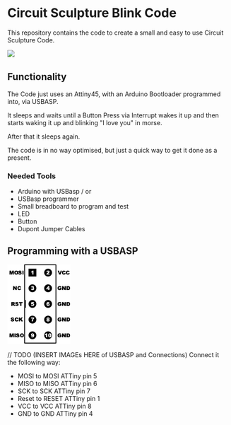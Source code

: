 # Circuit Sculpture Blink Code

This repository contains the code to create a small and easy to use Circuit Sculpture Code.

![](img/circuit-sculpture.gif)

## Functionality
The Code just uses an Attiny45, with an Arduino Bootloader programmed into, via USBASP.

It sleeps and waits until a Button Press via Interrupt wakes it up and then starts waking it up and blinking "I love you" in morse.

After that it sleeps again. 

The code is in no way optimised, but just a quick way to get it done as a present.

### Needed Tools
* Arduino with USBasp / or
* USBasp programmer
* Small breadboard to program and test
* LED
* Button
* Dupont Jumper Cables

## Programming with a USBASP

![](img/isp_header_10_pin.png)

// TODO  (INSERT IMAGEs HERE of USBASP and Connections)
Connect it the following way:

* MOSI to MOSI ATTiny pin 5
* MISO to MISO ATTiny pin 6
* SCK to SCK ATTiny pin 7
* Reset to RESET ATTiny pin 1
* VCC to VCC ATTiny pin 8
* GND to GND ATTiny pin 4

